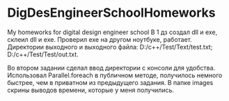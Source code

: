 # DigDesEngineerSchoolHomeworks
My homeworks for digital design engineer school
В 1 дз создал dll и exe, склеил dll и exe. Проверил exe на другом ноутбуке, работает. Директории выходного и выходного файла: D:/c++/Test/Text/test.txt; D:/c++/Test/Test/out.txt.

Во втором задании сделал ввод директории с консоли для удобства. Использовал Parallel.foreach в публичном методе, получилось немного быстрее, чем в приватном из предыдущего задания. 
В папке images скрины выводов времени, которые у меня получились.
